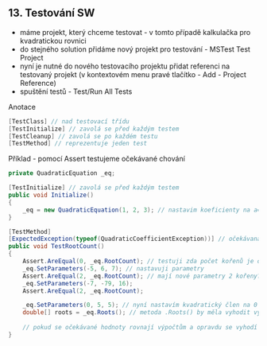 ## 13. Testování SW
* máme projekt, který chceme testovat - v tomto případě kalkulačka pro kvadratickou rovnici
* do stejného solution přidáme nový projekt pro testování - MSTest Test Project
* nyní je nutné do nového testovacího projektu přidat referenci na testovaný projekt (v kontextovém menu pravé tlačítko - Add - Project Reference)
* spuštění testů - Test/Run All Tests

Anotace
```csharp
[TestClass] // nad testovací třídu
[TestInitialize] // zavolá se před každým testem
[TestCleanup] // zavolá se po každém testu
[TestMethod] // reprezentuje jeden test
```

Příklad - pomocí Assert testujeme očekávané chování
```csharp
private QuadraticEquation _eq;

[TestInitialize] // zavolá se před každým testem
public void Initialize()
{
    _eq = new QuadraticEquation(1, 2, 3); // nastavim koeficienty na a=1,b=2,c=3
}

[TestMethod]
[ExpectedException(typeof(QuadraticCoefficientException))] // očekávaná výjimka
public void TestRootCount()
{
    Assert.AreEqual(0, _eq.RootCount); // testuji zda počet kořenů je opravdu 0
    _eq.SetParameters(-5, 6, 7); // nastavuji parametry
    Assert.AreEqual(2, _eq.RootCount); // mají nové parametry 2 kořeny?
    _eq.SetParameters(-7, -79, 16);
    Assert.AreEqual(2, _eq.RootCount);

    _eq.SetParameters(0, 5, 5); // nyní nastavím kvadratický člen na 0
    double[] roots = _eq.Roots(); // metoda .Roots() by měla vyhodit výjimku, protože kvadratický člen (a) je nulový
    
    // pokud se očekávané hodnoty rovnají výpočtům a opravdu se vyhodí očekávaná výjimka, pak testy proběhly úspěšně
}
```